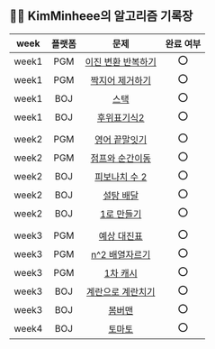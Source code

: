 ## 🤸🏻 KimMinheee의 알고리즘 기록장

| week  | 플랫폼 |                                      문제                                       | 완료 여부 |
|:-----:|:---:|:-----------------------------------------------------------------------------:|:-----:|
| week1 | PGM | [이진 변환 반복하기](https://school.programmers.co.kr/learn/courses/30/lessons/70129) |  ⭕️   |
| week1 | PGM |  [짝지어 제거하기](https://school.programmers.co.kr/learn/courses/30/lessons/12973)  |  ⭕️   |
| week1 | BOJ |                  [스택](https://www.acmicpc.net/problem/10828)                  |  ⭕️   |
| week1 | BOJ |                [후위표기식2](https://www.acmicpc.net/problem/1935)                 |  ⭕️   |
|       |     |                                                                               | |
| week2 | PGM |  [영어 끝말잇기](https://school.programmers.co.kr/learn/courses/30/lessons/12981)   |  ⭕️   |
| week2 | PGM |  [점프와 순간이동](https://school.programmers.co.kr/learn/courses/30/lessons/12980)  |  ⭕️   |
| week2 | BOJ |               [피보나치 수 2](https://www.acmicpc.net/problem/2748)                |  ⭕️  |
| week2 | BOJ |                 [설탕 배달](https://www.acmicpc.net/problem/2839)                 |  ⭕️   |
| week2 | BOJ |                [1로 만들기](https://www.acmicpc.net/problem/1463)                 |  ⭕️   |
|       |     |                                                                               | |
| week3 | PGM |   [예상 대진표](https://school.programmers.co.kr/learn/courses/30/lessons/12985)   |  ⭕️   |
| week3 | PGM | [n^2 배열자르기](https://school.programmers.co.kr/learn/courses/30/lessons/87390)  |  ⭕️   |
| week3 | PGM |   [1차 캐시](https://school.programmers.co.kr/learn/courses/30/lessons/17680)    |  ⭕️   |
| week3 | BOJ |              [계란으로 계란치기](https://www.acmicpc.net/problem/16987)               |  ⭕️   |
| week3 | BOJ |                 [봄버맨](https://www.acmicpc.net/problem/16918)                  |  ⭕️   |
| week4 | BOJ |                  [토마토](https://www.acmicpc.net/problem/7576)                  |  ⭕️   |

